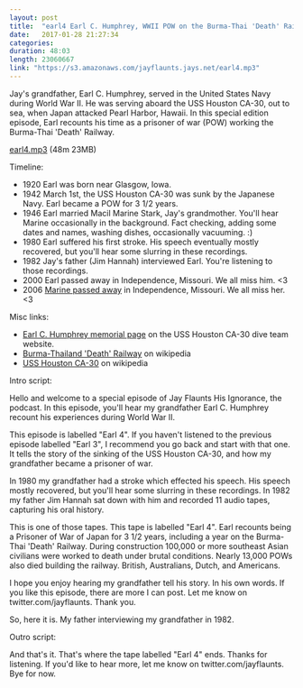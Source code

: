 ```yaml
---
layout: post
title:  "earl4 Earl C. Humphrey, WWII POW on the Burma-Thai 'Death' Railway"
date:   2017-01-28 21:27:34
categories: 
duration: 48:03
length: 23060667
link: "https://s3.amazonaws.com/jayflaunts.jays.net/earl4.mp3"
---
```


Jay's grandfather, Earl C. Humphrey, served in the United States Navy during World War II. He was
serving aboard the USS Houston CA-30, out to sea, when Japan attacked Pearl Harbor, Hawaii. 
In this special edition episode, Earl recounts his time as a prisoner of war (POW) working the Burma-Thai 'Death' Railway.

<a href="{{site.storage_url}}/earl4.mp3" target="_blank">earl4.mp3</a> (48m 23MB) 

Timeline:

* 1920 Earl was born near Glasgow, Iowa.
* 1942 March 1st, the USS Houston CA-30 was sunk by the Japanese Navy. Earl became a POW for 3 1/2 years.
* 1946 Earl married Macil Marine Stark, Jay's grandmother. You'll hear Marine occasionally in the background. Fact checking, adding some dates and names, washing dishes, occasionally vacuuming. :)
* 1980 Earl suffered his first stroke. His speech eventually mostly recovered, but you'll hear some slurring in these recordings.
* 1982 Jay's father (Jim Hannah) interviewed Earl. You're listening to those recordings.
* 2000 Earl passed away in Independence, Missouri. We all miss him. <3
* 2006 [Marine passed away](http://www.behnerfh.com/fh/obituaries/obituary.cfm?o_id=875879&fh_id=13182) in Independence, Missouri. We all miss her. <3

Misc links:

* [Earl C. Humphrey memorial page](http://usshoustondive.com/divers/jay_hannah/) on the USS Houston CA-30 dive team website.
* [Burma-Thailand 'Death' Railway](https://en.wikipedia.org/wiki/Burma_Railway) on wikipedia
* [USS Houston CA-30](https://en.wikipedia.org/wiki/USS_Houston_(CA-30)) on wikipedia

Intro script:

Hello and welcome to a special episode of Jay Flaunts His Ignorance, the podcast. In this episode, you'll hear my grandfather Earl C. Humphrey recount his experiences during World War II. 

This episode is labelled "Earl 4". If you haven't listened to the previous episode labelled "Earl 3", I recommend you go back and start with that one. It tells the story of the sinking of the USS Houston CA-30, and how my grandfather became a prisoner of war.

In 1980 my grandfather had a stroke which effected his speech. His speech mostly recovered, but you'll hear some slurring in these recordings. In 1982 my father Jim Hannah sat down with him and recorded 11 audio tapes, capturing his oral history.

This is one of those tapes. This tape is labelled "Earl 4". Earl recounts being a Prisoner of War of Japan for 3 1/2 years, including a year on the Burma-Thai 'Death' Railway. During construction 100,000 or more southeast Asian civilians were worked to death under brutal conditions. Nearly 13,000 POWs also died building the railway. British, Australians, Dutch, and Americans.

I hope you enjoy hearing my grandfather tell his story. In his own words. If you like this episode, there are more I can post. Let me know on twitter.com/jayflaunts. Thank you. 

So, here it is. My father interviewing my grandfather in 1982.

Outro script:

And that's it. That's where the tape labelled "Earl 4" ends. Thanks for listening. If you'd like to hear more, let me know on twitter.com/jayflaunts. Bye for now.


